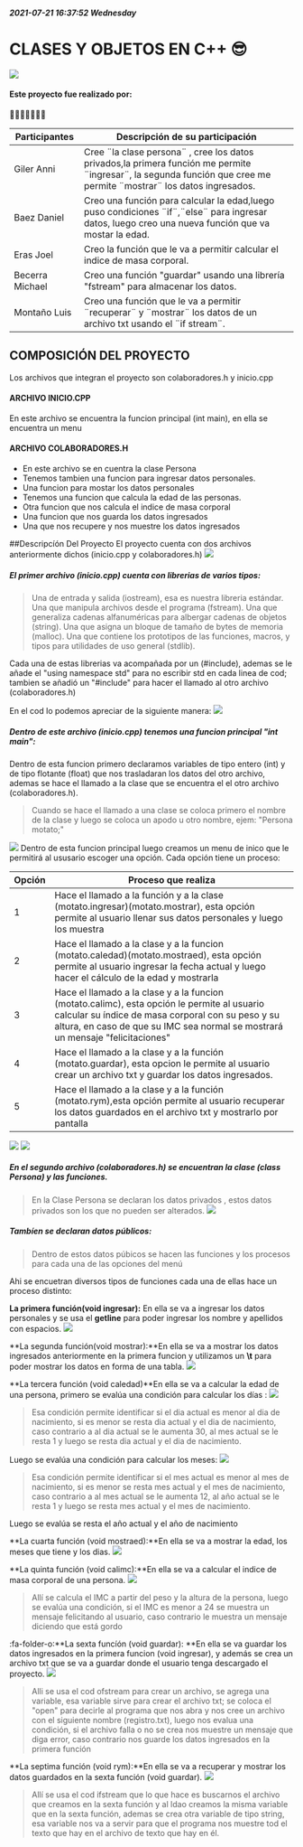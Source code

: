 #####  2021-07-21 16:37:52 Wednesday
#  CLASES Y OBJETOS EN C++ 😎
![](https://lh3.googleusercontent.com/proxy/QtlDqmc1IhOsiON07diQ9BmAXHpmtqbPm9rVL9eiycUHpPAQKgKQbxfg6aAC2NgNoiwWPQva4r6EEgOiGtBpJE_7Q1uj7NETpOFs0BFO4Mbkn-BmUSQ4xH3b6v_8YYryppssG0hLe9cUG4RN_D0)

#### Este proyecto fue realizado por: 
🧑👦👨‍🦱👱‍♂️👩

|  Participantes| Descripción de su participación  |
| ------------ | ------------ |
|Giler Anni   | Cree ¨la clase persona¨ , cree los datos privados,la primera función me permite ¨ingresar¨, la segunda función que cree me permite ¨mostrar¨ los datos ingresados.   |
|Baez Daniel  | Creo una  función para calcular la edad,luego puso condiciones ¨if¨,¨else¨  para ingresar datos, luego creo una nueva función que va mostar la edad.|
|Eras Joel  | Creo la función que le va a permitir calcular el indice de masa corporal. |
|Becerra Michael  | Creo una función "guardar" usando una librería "fstream" para almacenar los datos. |
|Montaño Luis  | Creo una función que le va a permitir ¨recuperar¨ y ¨mostrar¨ los datos de un archivo txt usando el ¨if stream¨. |


## COMPOSICIÓN DEL PROYECTO 

Los archivos que integran el proyecto son colaboradores.h y inicio.cpp  



####  ARCHIVO   INICIO.CPP
En este archivo se encuentra la funcion principal (int main), en ella se encuentra un menu
#### ARCHIVO COLABORADORES.H

- En este archivo se en cuentra la clase  Persona 
- Tenemos tambien  una funcion para ingresar datos personales. 
- Una funcion  para mostar los datos personales
- Tenemos una funcion que calcula  la edad de las personas. 
- Otra funcion que nos calcula el indice de masa corporal 
- Una funcion que nos guarda los datos ingresados 
- Una que nos recupere y nos muestre los datos ingresados

##Descripcíón Del Proyecto 
El proyecto cuenta con dos archivos anteriormente dichos (inicio.cpp y colaboradores.h)
![](https://raw.githubusercontent.com/luisolis20/prueba/main/bandicam%202021-07-21%2019-34-49-275.jpg)

##### El primer archivo (inicio.cpp) cuenta con librerias de varios tipos:
> Una de entrada y salida (iostream),  esa es nuestra libreria estándar. 
Una que manipula archivos desde el programa (fstream).
Una que generaliza cadenas alfanuméricas para albergar cadenas de objetos (string).
Una que asigna un bloque de tamaño de bytes de memoria (malloc).
> Una que contiene los prototipos de las funciones, macros, y tipos para utilidades de uso general (stdlib).

Cada una de estas librerias va acompañada por un (#include), ademas se le añade el "using namespace std" para no escribir std en cada linea de cod;
tambien se añadió un "#include" para hacer el llamado al otro archivo (colaboradores.h)

En el cod lo podemos apreciar de la siguiente manera:
![](https://raw.githubusercontent.com/luisolis20/prueba/main/bandicam%202021-07-21%2019-24-18-464.jpg)

##### Dentro de este archivo (inicio.cpp) tenemos una funcion principal "int main":
Dentro de esta funcion primero declaramos variables de tipo entero (int) y de tipo flotante (float) que nos trasladaran los datos del otro archivo, ademas se hace el llamado a la clase que se encuentra el el otro archivo (colaboradores.h). 
> Cuando se hace el llamado a una clase se coloca primero el nombre de la clase y luego se coloca un apodo u otro nombre, ejem: "Persona motato;"

![](https://raw.githubusercontent.com/luisolis20/prueba/main/bandicam%202021-07-21%2019-39-47-835.jpg)
Dentro de  esta funcion principal luego creamos un menu de inico que le permitirá al ususario escoger una opción.
Cada opción tiene un proceso:

| Opción  |  Proceso que realiza |
| ------------ | ------------ |
|1|Hace el llamado a la función y a la clase (motato.ingresar)(motato.mostrar), esta opción permite al usuario llenar sus datos personales y luego los muestra|
|2|Hace el llamado a la clase y a la funcion (motato.caledad)(motato.mostraed), esta opción permite al usuario ingresar la fecha actual y luego hacer el cálculo de la edad y mostrarla|
|3| Hace el llamado a la clase y a la funcion (motato.calimc), esta opción le permite al usuario calcular su índice de masa corporal con su peso y su altura, en caso de que su IMC sea normal se mostrará un mensaje "felicitaciones"    |
|4| Hace el llamado a la clase y a la función (motato.guardar), esta opcion le permite al usuario crear un archivo txt y guardar los datos ingresados.  |
|5|  Hace el llamado a la clase y a la función (motato.rym),esta opción permite al usuario recuperar los datos guardados en el archivo txt y mostrarlo por pantalla |
![](https://raw.githubusercontent.com/luisolis20/prueba/main/bandicam%202021-07-21%2020-48-53-179.jpg)
![](https://raw.githubusercontent.com/luisolis20/prueba/main/bandicam%202021-07-21%2020-52-21-591.jpg)

##### En el segundo archivo (colaboradores.h) se encuentran la clase (class Persona) y las funciones.

> En la Clase Persona se declaran los datos privados , estos datos privados son los que no pueden ser alterados.
![](https://raw.githubusercontent.com/luisolis20/prueba/main/bandicam%202021-07-21%2021-07-52-244.jpg)


##### Tambíen se declaran datos públicos:
> Dentro de estos datos púbicos se hacen las funciones y los procesos para cada una de las opciones del menú

Ahi se encuetran diversos tipos de funciones cada una de ellas hace un proceso distinto:

**La primera función(void ingresar):** En ella se va a ingresar los datos personales y se usa el **getline** para poder ingresar los nombre y apellidos con espacios.
![](https://raw.githubusercontent.com/luisolis20/prueba/main/bandicam%202021-07-21%2021-30-48-922.jpg)

**La segunda función(void mostrar):**En ella se va a mostrar los datos ingresados anteriormente en la primera funcion y utilizamos un **\t** para poder mostrar los datos en forma de una tabla.
![](https://raw.githubusercontent.com/luisolis20/prueba/main/bandicam%202021-07-21%2021-27-13-551.jpg)

**La tercera función (void caledad)**En ella se va a calcular la edad de una persona, primero se evalúa una condición para calcular los días :
![](https://raw.githubusercontent.com/luisolis20/prueba/main/bandicam%202021-07-21%2021-38-43-975.jpg)
> Esa condición permite identificar si el dia actual es menor al dia de nacimiento, si es menor se resta dia actual y el dia de nacimiento, caso contrario a al dia actual se le aumenta 30, al mes actual se le resta 1 y luego se resta dia actual y el dia de nacimiento. 

Luego se evalúa una condición para calcular los meses:
![](https://raw.githubusercontent.com/luisolis20/prueba/main/bandicam%202021-07-21%2021-45-17-861.jpg)
> Esa condición permite identificar si el mes actual es menor al mes de nacimiento, si es menor se resta mes actual y el mes de nacimiento, caso contrario a al mes actual se le aumenta 12, al año actual se le resta 1 y luego se resta mes actual y el mes de nacimiento.

Luego se evalúa se resta el año actual y el año de nacimiento

**La cuarta función (void mostraed):**En ella se va a mostrar la edad, los meses que tiene y los dias.
![](https://raw.githubusercontent.com/luisolis20/prueba/main/bandicam%202021-07-21%2021-54-03-299.jpg)
 
**La quinta función (void calimc):**En ella se va a calcular el indice de masa corporal de una persona.
![](https://raw.githubusercontent.com/luisolis20/prueba/main/bandicam%202021-07-21%2021-58-06-277.jpg)
> Allí se calcula el IMC a partir del peso y la altura de la persona, luego se evalúa una condición, si el IMC es menor a 24 se muestra un mensaje felicitando al usuario, caso contrario le muestra un mensaje diciendo que está gordo

 
:fa-folder-o:**La sexta funcíón (void guardar): **En ella se va guardar los datos ingresados en la primera funcion (void ingresar), y además se crea un archivo txt que se va a guardar donde el usuario tenga descargado el proyecto.
![](https://raw.githubusercontent.com/luisolis20/prueba/main/bandicam%202021-07-21%2022-05-07-083.jpg)
> Alli se usa el cod ofstream para crear un archivo, se agrega una variable, esa variable sirve para crear el archivo txt; se coloca el "open" para decirle al programa que nos abra y nos cree un archivo con el siguiente nombre (registro.txt), luego nos evalua una condición, si el archivo falla o no se crea nos muestre un mensaje que diga error, caso contrario nos guarde los datos ingresados en la primera función


**La septima función (void rym):**En ella se va a recuperar y mostrar los datos guardados en la sexta función (void guardar).
![](https://raw.githubusercontent.com/luisolis20/prueba/main/bandicam%202021-07-21%2022-13-53-744.jpg)
> Allí se usa el cod ifstream que lo que hace es buscarnos el archivo que creamos en la sexta función y al ldao creamos la misma variable que en la sexta función, ademas se crea otra variable de tipo string, esa variable nos va a servir para que el programa nos muestre tod el texto que hay en el archivo de texto que hay en él.



